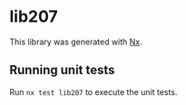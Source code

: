 # lib207

This library was generated with [Nx](https://nx.dev).

## Running unit tests

Run `nx test lib207` to execute the unit tests.
